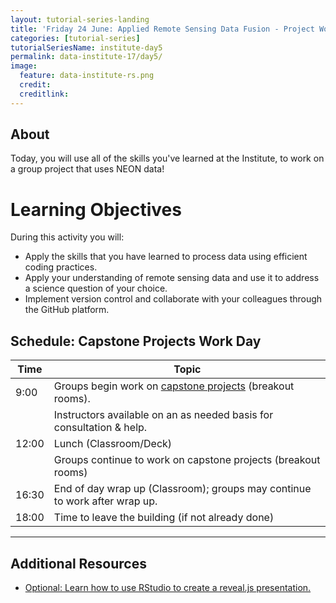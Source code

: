 ```yaml
---
layout: tutorial-series-landing
title: 'Friday 24 June: Applied Remote Sensing Data Fusion - Project Work Day'
categories: [tutorial-series]
tutorialSeriesName: institute-day5
permalink: data-institute-17/day5/
image:
  feature: data-institute-rs.png
  credit:
  creditlink:
---
```

## About

Today, you will use all of the skills you've learned at the Institute,
to work on a group project that uses NEON data!

<div id="objectives" markdown="1">

# Learning Objectives

During this activity you will:

* Apply the skills that you have learned to process data using efficient
coding practices.
* Apply your understanding of remote sensing data and use it to address a science
question of your choice.
* Implement version control and collaborate with your colleagues through the
GitHub platform.

</div>

## Schedule: Capstone Projects Work Day

| Time	| Topic	
|-------------|---------------
| 9:00	| Groups begin work on <a href="{{ site.baseurl }}/data-institute/capstone" target="_blank"> capstone projects</a> (breakout rooms).
| 		| Instructors available on an as needed basis for consultation & help. 
| 12:00	| Lunch (Classroom/Deck)
| 		| Groups continue to work on capstone projects (breakout rooms)
| 16:30	| End of day wrap up (Classroom); groups may continue to work after wrap up.
| 18:00	| Time to leave the building (if not already done)



****

## Additional Resources

* <a href="http://rmarkdown.rstudio.com/revealjs_presentation_format.html" target="_blank"> Optional: Learn how to use RStudio to create a reveal.js presentation.</a>